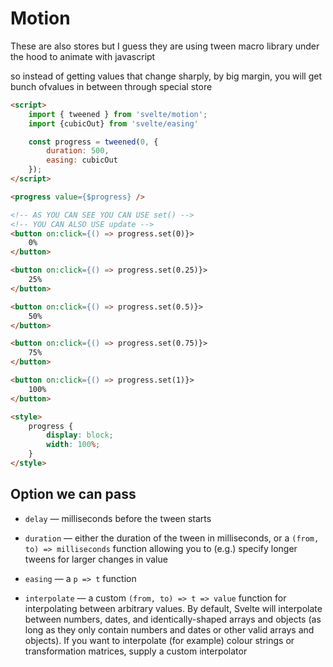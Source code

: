 # Motion

These are also stores but I guess they are using tween macro library under the hood to animate with javascript

so instead of getting values that change sharply, by big margin, you will get bunch ofvalues in between through special store 

```html
<script>
	import { tweened } from 'svelte/motion';
	import {cubicOut} from 'svelte/easing'

	const progress = tweened(0, {
		duration: 500,
		easing: cubicOut
	});
</script>

<progress value={$progress} />

<!-- AS YOU CAN SEE YOU CAN USE set() -->
<!-- YOU CAN ALSO USE update -->
<button on:click={() => progress.set(0)}>
	0%
</button>

<button on:click={() => progress.set(0.25)}>
	25%
</button>

<button on:click={() => progress.set(0.5)}>
	50%
</button>

<button on:click={() => progress.set(0.75)}>
	75%
</button>

<button on:click={() => progress.set(1)}>
	100%
</button>

<style>
	progress {
		display: block;
		width: 100%;
	}
</style>

```

## Option we can pass

- `delay` — milliseconds before the tween starts

- `duration` — either the duration of the tween in milliseconds, or a `(from, to) => milliseconds` function allowing you to (e.g.) specify longer tweens for larger changes in value

- `easing` — a `p => t` function

- `interpolate` — a custom `(from, to) => t => value` function for interpolating between arbitrary values. By default, Svelte will interpolate between numbers, dates, and identically-shaped arrays and objects (as long as they only contain numbers and dates or other valid arrays and objects). If you want to interpolate (for example) colour strings or transformation matrices, supply a custom interpolator


